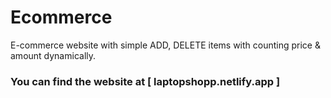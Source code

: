 # Ecommerce
E-commerce website with simple ADD, DELETE items with counting price &amp; amount dynamically.
### You can find the website at [ laptopshopp.netlify.app ]
